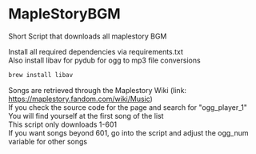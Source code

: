 # MapleStoryBGM
Short Script that downloads all maplestory BGM 

Install all required dependencies via requirements.txt  
Also install libav for pydub for ogg to mp3 file conversions
```bash
brew install libav
```
Songs are retrieved through the Maplestory Wiki (link: https://maplestory.fandom.com/wiki/Music)  
If you check the source code for the page and search for "ogg_player_1"  
You will find yourself at the first song of the list  
This script only downloads 1-601  
If you want songs beyond 601, go into the script and adjust the ogg_num variable for other songs  

